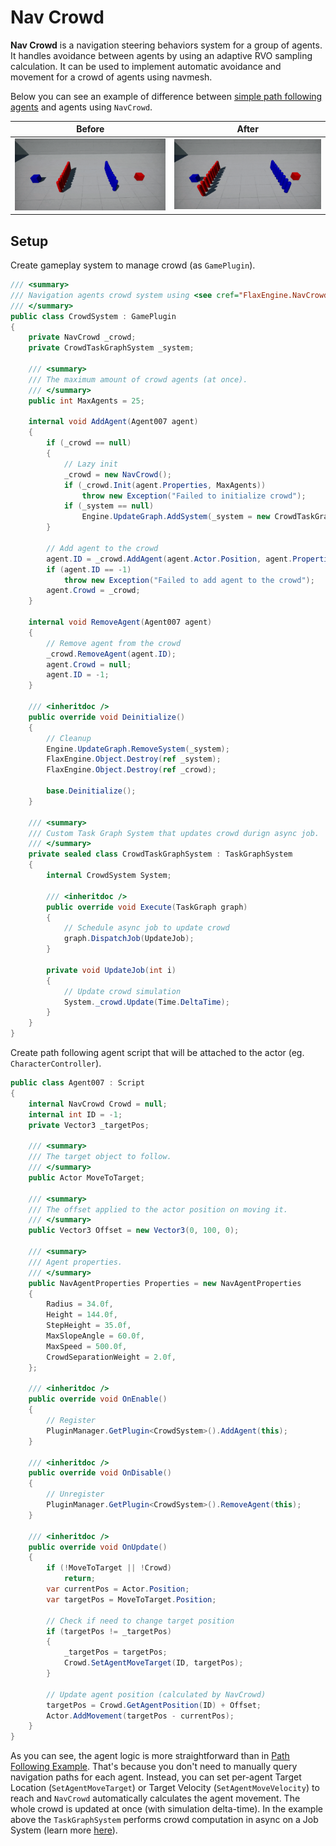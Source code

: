 # Nav Crowd

**Nav Crowd** is a navigation steering behaviors system for a group of agents. It handles avoidance between agents by using an adaptive RVO sampling calculation. It can be used to implement automatic avoidance and movement for a crowd of agents using navmesh.

Below you can see an example of difference between [simple path following agents](tutorials/path-following.md) and agents using `NavCrowd`.

| Before | After |
|--------|--------|
| ![Without Crowd](media/nav-agents-crowd-before.gif) | ![With Crowd](media/nav-agents-crowd-after.gif) |

## Setup

Create gameplay system to manage crowd (as `GamePlugin`).

```cs
/// <summary>
/// Navigation agents crowd system using <see cref="FlaxEngine.NavCrowd"/>.
/// </summary>
public class CrowdSystem : GamePlugin
{
    private NavCrowd _crowd;
    private CrowdTaskGraphSystem _system;

    /// <summary>
    /// The maximum amount of crowd agents (at once).
    /// </summary>
    public int MaxAgents = 25;

    internal void AddAgent(Agent007 agent)
    {
        if (_crowd == null)
        {
            // Lazy init
            _crowd = new NavCrowd();
            if (_crowd.Init(agent.Properties, MaxAgents))
                throw new Exception("Failed to initialize crowd");
            if (_system == null)
                Engine.UpdateGraph.AddSystem(_system = new CrowdTaskGraphSystem { System = this });
        }

        // Add agent to the crowd
        agent.ID = _crowd.AddAgent(agent.Actor.Position, agent.Properties);
        if (agent.ID == -1)
            throw new Exception("Failed to add agent to the crowd");
        agent.Crowd = _crowd;
    }

    internal void RemoveAgent(Agent007 agent)
    {
        // Remove agent from the crowd
        _crowd.RemoveAgent(agent.ID);
        agent.Crowd = null;
        agent.ID = -1;
    }

    /// <inheritdoc />
    public override void Deinitialize()
    {
        // Cleanup
        Engine.UpdateGraph.RemoveSystem(_system);
        FlaxEngine.Object.Destroy(ref _system);
        FlaxEngine.Object.Destroy(ref _crowd);

        base.Deinitialize();
    }
    
    /// <summary>
    /// Custom Task Graph System that updates crowd durign async job.
    /// </summary>
    private sealed class CrowdTaskGraphSystem : TaskGraphSystem
    {
        internal CrowdSystem System;

        /// <inheritdoc />
        public override void Execute(TaskGraph graph)
        {
            // Schedule async job to update crowd
            graph.DispatchJob(UpdateJob);
        }

        private void UpdateJob(int i)
        {
            // Update crowd simulation
            System._crowd.Update(Time.DeltaTime);
        }
    }
}
```

Create path following agent script that will be attached to the actor (eg. `CharacterController`).

```cs
public class Agent007 : Script
{
    internal NavCrowd Crowd = null;
    internal int ID = -1;
    private Vector3 _targetPos;

    /// <summary>
    /// The target object to follow.
    /// </summary>
    public Actor MoveToTarget;

    /// <summary>
    /// The offset applied to the actor position on moving it.
    /// </summary>
    public Vector3 Offset = new Vector3(0, 100, 0);

    /// <summary>
    /// Agent properties.
    /// </summary>
    public NavAgentProperties Properties = new NavAgentProperties
    {
        Radius = 34.0f,
        Height = 144.0f,
        StepHeight = 35.0f,
        MaxSlopeAngle = 60.0f,
        MaxSpeed = 500.0f,
        CrowdSeparationWeight = 2.0f,
    };

    /// <inheritdoc />
    public override void OnEnable()
    {
        // Register
        PluginManager.GetPlugin<CrowdSystem>().AddAgent(this);
    }

    /// <inheritdoc />
    public override void OnDisable()
    {
        // Unregister
        PluginManager.GetPlugin<CrowdSystem>().RemoveAgent(this);
    }

    /// <inheritdoc />
    public override void OnUpdate()
    {
        if (!MoveToTarget || !Crowd)
            return;
        var currentPos = Actor.Position;
        var targetPos = MoveToTarget.Position;

        // Check if need to change target position
        if (targetPos != _targetPos)
        {
            _targetPos = targetPos;
            Crowd.SetAgentMoveTarget(ID, targetPos);
        }

        // Update agent position (calculated by NavCrowd)
        targetPos = Crowd.GetAgentPosition(ID) + Offset;
        Actor.AddMovement(targetPos - currentPos);
    }
}
```

As you can see, the agent logic is more straightforward than in [Path Following Example](tutorials/path-following.md). That's because you don't need to manually query navigation paths for each agent. Instead, you can set per-agent Target Location (`SetAgentMoveTarget`) or Target Velocity (`SetAgentMoveVelocity`) to reach and `NavCrowd` automatically calculates the agent movement. The whole crowd is updated at once (with simulation delta-time). In the example above the `TaskGraphSystem` performs crowd computation in async on a Job System (learn more [here](../scripting/advanced/multithreading.md)).
